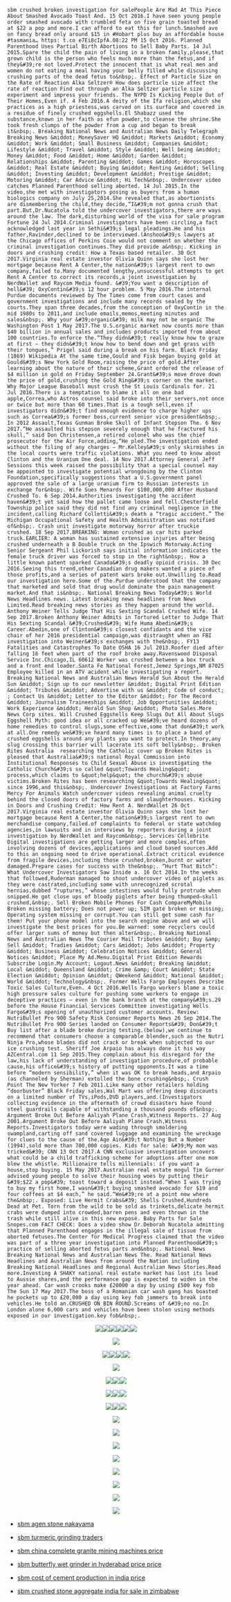 
```
sbm crushed broken investigation for salePeople Are Mad At This Piece About Smashed Avocado Toast And. 15 Oct 2016.I have seen young people order smashed avocado with crumbled feta on five grain toasted bread at $22 a pop and more.I can afford to eat this for lunch.Smashed avo on fancy bread only around $15 in #Hobart plus buy an affordable house #tasmania… https: t.co e7Ei8cIpfA.08:22 PM 15 Oct 2016. Planned Parenthood Uses Partial Birth Abortions to Sell Baby Parts. 14 Jul 2015.Spare the child the pain of living in a broken family,please,that grown child is the person who feels much more than the fetus,and if they&#39;re not loved.Protect the innocent that is what real men and women do not eating a meal having your belly filled while discussing crushing parts of the dead fetus to&nbsp;. Effect of Particle Size on the Rate of Reaction Alka Seltzer® How does particle size affect the rate of reaction Find out through an Alka Seltzer particle size experiment and impress your friends. The NYPD Is Kicking People Out of Their Homes,Even if. 4 Feb 2016.A deity of the Ifa religion,which she practices as a high priestess,was carved on its surface and covered in a residue of finely crushed eggshells.El Shabazz used the substance,known in her faith as efun powder,to cleanse the shrine.She took fresh clumps of the powder from a cup and began to break it&nbsp;. Breaking National News and Australian News Daily Telegraph Breaking News &middot; MoneySaver HQ &middot; Markets &middot; Economy &middot; Work &middot; Small Business &middot; Companies &middot; Lifestyle &middot; Travel &middot; Style &middot; Well being &middot; Money &middot; Food &middot; Home &middot; Garden &middot; Relationships &middot; Parenting &middot; Games &middot; Horoscopes &middot; Real Estate &middot; Buying &middot; Renting &middot; Selling &middot; Investing &middot; Development &middot; Prestige &middot; Motoring &middot; Car Advice &middot; Hi Tech&nbsp;. Undercover video catches Planned Parenthood selling aborted. 14 Jul 2015.In the video,she met with investigators posing as buyers from a human biologics company on July 25,2014.She revealed that,as abortionists are dismembering the child,they decide,“I&#39;m not gonna crush that part.But,Dr.Nucatola told the undercover investigators,there are ways around the law. The dark,disturbing world of the visa for sale program Fortune 24 Jul 2014.Criminal investigators have been circling,a fact acknowledged last year in Sethi&#39;s legal pleadings.He and his father,Ravinder,declined to be interviewed.(Anshoo&#39;s lawyers at the Chicago offices of Perkins Coie would not comment on whether the criminal investigation continues.They did provide a&nbsp;. Kicking in doors and crushing credit: How a Texas based retailer. 30 Oct 2017.Virginia real estate investor Olivia Quinn says she lost her mortgage because Rent A Center,the nation&#39;s largest rent to own company,failed to.Many documented lengthy,unsuccessful attempts to get Rent A Center to correct its records,a joint investigation by NerdWallet and Raycom Media found. &#39;You want a description of hell&#39; OxyContin&#39;s 12 hour problem. 5 May 2016.The internal Purdue documents reviewed by The Times come from court cases and government investigations and include many records sealed by the courts.They span three decades,from the conception of OxyContin in the mid 1980s to 2011,and include emails,memos,meeting minutes and sales&nbsp;. Why your &#39;organic&#39; milk may not be organic The Washington Post 1 May 2017.The U.S.organic market now counts more than $40 billion in annual sales and includes products imported from about 100 countries.To enforce the.“They didn&#39;t really know how to graze at first — they didn&#39;t know how to bend down and get grass with their tongues,” Prigel said during a break on his farm. Black Friday (1869) Wikipedia At the same time,Gould and Fisk began buying gold at Gould&#39;s New York Gold Room,raising the price of gold.After learning about the nature of their scheme,Grant ordered the release of $4 million in gold on Friday September 24.Grant&#39;s move drove down the price of gold,crushing the Gold Ring&#39;s corner on the market. Why Major League Baseball must crush the St Louis Cardinals for. 21 Jul 2016.There is a temptation to blame it all on one bad apple,Correa,who Astros counsel said broke into their servers,not once or twice but more than 60 times.That is a tough sell,even if investigators didn&#39;t find enough evidence to charge higher ups such as Correa&#39;s former boss,current senior vice president&nbsp;. In 2012 Assault,Texas Gunman Broke Skull of Infant Stepson The. 6 Nov 2017.“He assaulted his stepson severely enough that he fractured his skull,” said Don Christensen,a retired colonel who was the chief prosecutor for the Air Force,adding,“He pled.The investigation ended without the filing of any charges — Mr.Kelley&#39;s only skirmishes in the local courts were traffic violations. What you need to know about Clinton and the Uranium One deal. 14 Nov 2017.Attorney General Jeff Sessions this week raised the possibility that a special counsel may be appointed to investigate potential wrongdoing by the Clinton Foundation,specifically suggestions that a U.S.government panel approved the sale of a large uranium firm to Russian interests in exchange for&nbsp;. Wife Sues Menards For $100,000,000 After Husband Crushed To. 6 Sep 2014.Authorities investigating the accident haven&#39;t yet said how the pallet came loose and fell.Chesterfield Township police said they did not find any criminal negligence in the incident,calling Richard Colletti&#39;s death a “tragic accident.” The Michigan Occupational Safety and Health Administration was notified of&nbsp;. Crash unit investigate motorway horror after truckie crushed. 18 Sep 2017.BREAKING: Woman crushed as car hits parked truck.EARLIER: A woman has sustained extensive injuries after being crushed underneath a B Double truck on the Ipswich Motorway.Acting Senior Sergeant Phil Lickorish says initial information indicates the female truck driver was forced to stop in the right&nbsp;. How a little known patent sparked Canada&#39;s deadly opioid crisis. 30 Dec 2016.Seeing this trend,other Canadian drug makers wanted a piece of those profits,and a series of patent wars broke out.Unwilling to.Read our investigation here.Some of the.Purdue understood that the company that marketed and sold that drug would dominate the pain management market.And that is&nbsp;. National Breaking News Today&#39;s World News Headlines news. Latest breaking news headlines from News Limited.Read breaking news stories as they happen around the world. Anthony Weiner Tells Judge That His Sexting Scandal Crushed Wife. 14 Sep 2017.Broken Anthony Weiner Admits in Tortured Letter to Judge That His Sexting Scandal &#39;Crushed&#39; Wife Huma Abedin&#39;s Career.Abedin,one of Clinton&#39;s closest confidants and the vice chair of her 2016 presidential campaign,was distraught when an FBI investigation into Weiner&#39;s exchanges with the&nbsp;. FY13 Fatalities and Catastrophes To Date OSHA 16 Jul 2013.Roofer died after falling 16 feet when part of the roof broke away.Ravenswood Disposal Service Inc.Chicago,IL 60612 Worker was crushed between a box truck and a front end loader.Santa Fe National Forest,Jemez Springs,NM 87025 Employee killed in an ATV acident while investigating a report. Breaking National News and Australian News Herald Sun About the Herald Sun &middot; Sign up to our newsletter &middot; Digital Print Edition &middot; Tributes &middot; Advertise with us &middot; Code of conduct;        ; Contact Us &middot; Letter to the Editor &middot; For The Record &middot; Journalism Traineeships &middot; Job Opportunities &middot; Work Experience &middot; Herald Sun Shop &middot; Photo Sales.More News Corp sites. Will Crushed Eggshells Keep Slugs Out All About Slugs Eggshell Myth: good idea or all cracked up We&#39;ve heard dozens of home remedies to control slugs,some effective,some that don&#39;t work at all.One remedy we&#39;ve heard many times is to place a band of crushed eggshells around any plants you want to protect.In theory,any slug crossing this barrier will lacerate its soft belly&nbsp;. Broken Rites Australia  researching the Catholic cover up Broken Rites is pleased that Australia&#39;s national Royal Commission into Institutional Responses to Child Sexual Abuse is investigating the Catholic Church&#39;s so called &quot;Towards Healing&quot; process,which claims to &quot;help&quot; the church&#39;s abuse victims.Broken Rites has been researching &quot;Towards Healing&quot; since 1996,and this&nbsp;. Undercover Investigations at Factory Farms Mercy For Animals Watch undercover videos revealing animal cruelty behind the closed doors of factory farms and slaughterhouses. Kicking in Doors and Crushing Credit: How Rent A. NerdWallet 26 Oct 2017.Virginia real estate investor Olivia Quinn says she lost her mortgage because Rent A Center,the nation&#39;s largest rent to own merchandise company,failed.of complaints to federal or state watchdog agencies,in lawsuits and in interviews by reporters during a joint investigation by NerdWallet and Raycom&nbsp;. Services Cellebrite Digital investigations are getting larger and more complex,often involving dozens of devices,applications and cloud based sources.Add to this an ongoing need to drive operational.Extract critical evidence from fragile devices,including those crushed,broken,burnt or water damaged.Prepare cases for success with the&nbsp;. “Hurt That Bitch”: What Undercover Investigators Saw Inside a. 16 Oct 2014.In the weeks that followed,Ruderman managed to shoot undercover video of piglets as they were castrated,including some with unrecognized scrotal hernias,dubbed “ruptures,” whose intestines would fully protrude when snipped.He got close ups of bloody piglets after being thumped—skull crushed,&nbsp;. Sell Broken Mobile Phones For Cash CompareMyMobile Broken missing battery; Does not power up; SIM gate broken or missing; Operating system missing or corrupt.You can still get some cash for them! Put your phone model into the search engine above and we will investigate the best prices for you.Be warned: some recyclers could offer larger sums of money but then alter&nbsp;. Breaking National News and Australian News The Courier Mail Tributes &middot; Buy &amp; Sell &middot; Tradies &middot; Cars &middot; Jobs &middot; Property &middot; Business &middot; Celebration Notices &middot; General Notices &middot; Place My Ad.Menu.Digital Print Edition Rewards Subscribe Login.My Account; Logout.News &middot; Breaking &middot; Local &middot; Queensland &middot; Crime &amp; Court &middot; State Election &middot; Opinion &middot; QWeekend &middot; National &middot; World &middot; Technology&nbsp;. Former Wells Fargo Employees Describe Toxic Sales Culture,Even. 4 Oct 2016.Wells Fargo workers blame a toxic high pressure sales culture for pushing some workers to engage in deceptive practices — even in the bank branch at the company&#39;s.29 before the House Financial Services Committee investigating Wells Fargo&#39;s opening of unauthorized customer accounts. Review: NutriBullet Pro 900 Safety Risk Consumer Reports News 26 Sep 2014.The NutriBullet Pro 900 Series landed on Consumer Reports&#39; Don&#39;t Buy list after a blade broke during testing.(below),we continue to recommend that consumers choose a comparable blender,such as the Nutri Ninja Pro,whose blades did not crack or break when subjected to our ice crushing test. Sheriff Joe Arpaio has always done it his way AZCentral.com 11 Sep 2015.They complain about his disregard for the law,his lack of understanding of investigation procedure,of probable cause,his office&#39;s history of putting opponents.It was a time before “modern sensibility,” when it was OK to break heads,and Arpaio (as channeled by Sherman) extolled the bone crushing&nbsp;. Crush Point The New Yorker 7 Feb 2011.Like many other retailers holding “doorbuster” Black Friday sales,Wal Mart was offering deep discounts on a limited number of TVs,iPods,DVD players,and.(Investigators collecting evidence in the aftermath of crowd disasters have found steel guardrails capable of withstanding a thousand pounds of&nbsp;. Argument Broke Out Before Aaliyah Plane Crash,Witness Reports. 27 Aug 2001.Argument Broke Out Before Aaliyah Plane Crash,Witness Reports.Investigators today were wading through smoldering swampland,carting off sand covered luggage and examining the wreckage for clues to the cause of the.Age Ain&#39;t Nothing But a Number (1994),sold more than 700,000 copies. Kids for sale: &#39;My mom was tricked&#39; CNN 13 Oct 2017.A CNN exclusive investigation uncovers what could be a child trafficking scheme for adoptions after one mom blew the whistle. Millionaire tells millennials: if you want a house,stop buying. 15 May 2017.Australian real estate mogul Tim Gurner advised young people to solve their housing woes by putting their &#39;$22 a pop&#39; toast toward a deposit instead.“When I was trying to buy my first home,I wasn&#39;t buying smashed avocado for $19 and four coffees at $4 each,” he said.“We&#39;re at a point now where the&nbsp;. Exposed: Live Hermit Crabs&#39; Shells Crushed,Hundreds Dead at Pet. Torn from the wild to be sold as trinkets,delicate hermit crabs were dumped into crowded,barren pens and even thrown in the trash while still alive in this new exposé. Baby Parts for Sale Snopes.com FACT CHECK: Does a video show Dr.Deborah Nucatola admitting that Planned Parenthood engages in the illegal sale of tissue from aborted fetuses.The Center for Medical Progress claimed that the video was part of a three year investigation into Planned Parenthood&#39;s practice of selling aborted fetus parts and&nbsp;. National News Breaking National News and Australian News The. Read National News Headlines and Australian News from around the Nation including Breaking National Headlines and Regional Australian News Stories.Read more.Investing A SHAKY national real estate market has lost its lead to Aussie shares,and the performance gap is expected to widen in the year ahead. Car wash crooks make £20000 a day by using £500 key fob The Sun 17 May 2017.The boss of a Romanian car wash gang has boasted he pockets up to £20,000 a day using key fob jammers to break into vehicles.He told an.CRUSHED ON BIN ROUND.Screams of &#39;no no.In London alone 6,000 cars and vehicles have been stolen using methods exposed in our investigation.key fob&nbsp;. 
```

<div align="center">
  
<a rel="nofollow" href="https://m.shibang-china.com?f=github&k=sbm+crushed+broken+investigation+for+sale"><img src="https://static.shibang-china.com/en/l.png"></a><img src="https://static.shibang-china.com/en/hw.png"><a rel="nofollow" href="https://m.shibang-china.com/product/?f=github&k=sbm+crushed+broken+investigation+for+sale"><img src="https://static.shibang-china.com/en/p.png"></a><a rel="nofollow" href="https://m.shibang-china.com/cases/?f=github&k=sbm+crushed+broken+investigation+for+sale"><img src="https://static.shibang-china.com/en/c.png"></a><a rel="nofollow" href="https://m.shibang-china.com/news/?f=github&k=sbm+crushed+broken+investigation+for+sale"><img src="https://static.shibang-china.com/en/n.png"></a><a rel="nofollow" href="https://m.shibang-china.com?f=github&k=sbm+crushed+broken+investigation+for+sale"><img src="https://static.shibang-china.com/en/m.png"></a>

<a rel="nofollow" href="https://m.shibang-china.com/product/?f=github&k=sbm+crushed+broken+investigation+for+sale"><img src="https://static.shibang-china.com/en/b.jpg"></a>
  
<a rel="nofollow" href="https://m.shibang-china.com/solution-aggregate.html?f=github&k=sbm+crushed+broken+investigation+for+sale"><img src="https://static.shibang-china.com/en/a.jpg"></a><a rel="nofollow" href="https://m.shibang-china.com/solution-mine.html?f=github&k=sbm+crushed+broken+investigation+for+sale"><img src="https://static.shibang-china.com/en/m.jpg"></a><a rel="nofollow" href="https://m.shibang-china.com/solution-mill.html?f=github&k=sbm+crushed+broken+investigation+for+sale"><img src="https://static.shibang-china.com/en/g.jpg"></a><a rel="nofollow" href="https://m.shibang-china.com/solution-epc.html?f=github&k=sbm+crushed+broken+investigation+for+sale"><img src="https://static.shibang-china.com/en/e.jpg"></a>

<a rel="nofollow" href="https://m.shibang-china.com/product/?f=github&k=sbm+crushed+broken+investigation+for+sale"><img src="https://static.shibang-china.com/en/a-p.png"></a>

<a rel="nofollow" href="https://m.shibang-china.com/product/crusher/c6x.html?f=github&k=sbm+crushed+broken+investigation+for+sale"><img src="https://static.shibang-china.com/en/j.jpg"></a><a rel="nofollow" href="https://m.shibang-china.com/product/crusher/ci5x.html?f=github&k=sbm+crushed+broken+investigation+for+sale"><img src="https://static.shibang-china.com/en/i.jpg"></a><a rel="nofollow" href="https://m.shibang-china.com/product/crusher/hst.html?f=github&k=sbm+crushed+broken+investigation+for+sale"><img src="https://static.shibang-china.com/en/c.jpg"></a>

<a rel="nofollow" href="https://m.shibang-china.com/product/mill/mtw.html?f=github&k=sbm+crushed+broken+investigation+for+sale"><img src="https://static.shibang-china.com/en/mtw.jpg"></a><a rel="nofollow" href="https://m.shibang-china.com/product/mill/scm.html?f=github&k=sbm+crushed+broken+investigation+for+sale"><img src="https://static.shibang-china.com/en/scm.jpg"></a><a rel="nofollow" href="https://m.shibang-china.com/product/mill/lm.html?f=github&k=sbm+crushed+broken+investigation+for+sale"><img src="https://static.shibang-china.com/en/lm.jpg"></a>

<a rel="nofollow" href="https://m.shibang-china.com/product/sand/vsi6x.html?f=github&k=sbm+crushed+broken+investigation+for+sale"><img src="https://static.shibang-china.com/en/6x.jpg"></a><a rel="nofollow" href="https://m.shibang-china.com/product/sand/vu.html?f=github&k=sbm+crushed+broken+investigation+for+sale"><img src="https://static.shibang-china.com/en/vu.jpg"></a><a rel="nofollow" href="https://m.shibang-china.com/product/mobile/klun.html?f=github&k=sbm+crushed+broken+investigation+for+sale"><img src="https://static.shibang-china.com/en/k.jpg"></a>

<a rel="nofollow" href="https://m.shibang-china.com/cases/?f=github&k=sbm+crushed+broken+investigation+for+sale"><img src="https://static.shibang-china.com/en/case.png"></a>

<a rel="nofollow" href="https://m.shibang-china.com/cases/aggregate/202.html?f=github&k=sbm+crushed+broken+investigation+for+sale"><img src="https://static.shibang-china.com/en/c-1.jpg"></a>

<a rel="nofollow" href="https://m.shibang-china.com/cases/aggregate/203.html?f=github&k=sbm+crushed+broken+investigation+for+sale"><img src="https://static.shibang-china.com/en/c-2.jpg"></a>

<a rel="nofollow" href="https://m.shibang-china.com/cases/mill/123.html?f=github&k=sbm+crushed+broken+investigation+for+sale"><img src="https://static.shibang-china.com/en/c-3.jpg"></a>

<a rel="nofollow" href="https://m.shibang-china.com/contact_us.html?f=github&k=sbm+crushed+broken+investigation+for+sale"><img src="https://static.shibang-china.com/en/contact.png"></a>

<a rel="nofollow" href="https://swt.shibang-china.com/?f=github&k=sbm+crushed+broken+investigation+for+sale"><img src="https://static.shibang-china.com/en/chat.png"></a>

<a rel="nofollow" href="https://whatsapp.shibangsoft.com/WhatsApp.php?f=github&k=sbm+crushed+broken+investigation+for+sale"><img src="https://static.shibang-china.com/en/whatsapp.png"></a>

<a rel="nofollow" href="https://m.shibang-china.com/?f=github&k=sbm+crushed+broken+investigation+for+sale"><img src="https://static.shibang-china.com/en/website.png"></a>

</div>


* [sbm agen stone nakayama](sbm%20agen%20stone%20nakayama.md)

* [sbm turmeric grinding traders](sbm%20turmeric%20grinding%20traders.md)

* [sbm china complete granite mining machines price](sbm%20china%20complete%20granite%20mining%20machines%20price.md)

* [sbm butterfly wet grinder in hyderabad price price](sbm%20butterfly%20wet%20grinder%20in%20hyderabad%20price%20price.md)

* [sbm cost of cement production in india price](sbm%20cost%20of%20cement%20production%20in%20india%20price.md)

* [sbm crushed stone aggregate india for sale in zimbabwe](sbm%20crushed%20stone%20aggregate%20india%20for%20sale%20in%20zimbabwe.md)